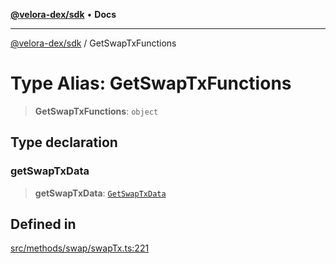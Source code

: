 [**@velora-dex/sdk**](../README.md) • **Docs**

***

[@velora-dex/sdk](../globals.md) / GetSwapTxFunctions

# Type Alias: GetSwapTxFunctions

> **GetSwapTxFunctions**: `object`

## Type declaration

### getSwapTxData

> **getSwapTxData**: [`GetSwapTxData`](../-internal-/type-aliases/GetSwapTxData.md)

## Defined in

[src/methods/swap/swapTx.ts:221](https://github.com/VeloraDEX/paraswap-sdk/blob/feat/velora/src/methods/swap/swapTx.ts#L221)

